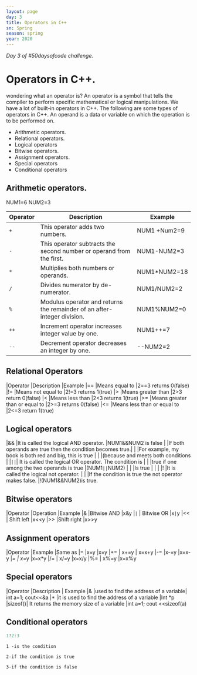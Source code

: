 ```yaml
---
layout: page
day: 3
title: Operators in C++
sn: Spring
season: spring
year: 2020
---
```


*Day 3 of \#50daysofcode challenge.*

# Operators in C++.

wondering what an operator is?
An operator is a symbol that tells the compiler to perform specific mathematical or logical manipulations. We have a lot of built-in operators in C++. The following are some types of operators in C++.
An operand is a data or variable on which the operation is to be performed on.

* Arithmetic operators.
* Relational operators.
* Logical operators
* Bitwise operators.
* Assignment operators.
* Special operators
* Conditional operators

## Arithmetic operators.

NUM1=6
NUM2=3

| Operator   |	Description	                                                           | Example         
| ---------  |--------------                                                           | -------         
|  `+`	     | This operator adds two numbers.                                         | NUM1 +Num2=9    
| `-`	     | This operator subtracts the second number or operand from the first.    | NUM1-NUM2=3     
| `*`	     | Multiplies both numbers or operands.                                    |	NUM1*NUM2=18   
| `/`	     | Divides numerator by de-numerator.	                                   | NUM1/NUM2=2     
| `%`	     | Modulus operator and returns the remainder of an after-integer division.|	NUM1%NUM2=0
| `++`	     | Increment operator increases integer value by one.	                   | NUM1++=7
|   `--`     |	Decrement operator decreases an integer by one.	                       | --NUM2=2

## Relational Operators

|Operator 	|Description 	        |Example
|==	|Means equal to 	            |2==3 returns 0(false)
|!=	|Means not equal to	            |2!=3 returns 1(true)
|>	|Means greater than	            |2>3 return 0(false)
|<	|Means less than	            |2<3 returns 1(true)
|>=	|Means greater than or equal to	|2>=3 returns 0(false)
|<=	|Means less than or equal to	|2<=3 return 1(true)

## Logical operators

|&&	 |It is called the logical AND operator.                    |NUM1&&NUM2 is false
|    |If both operands are true then the condition becomes true.|
|    |For example, my book is both red and big, this is true    |
|    |(because and meets both conditions                        |
|`||`|	It is called the logical OR operator. The condition is  |
|    |true if one among the two operands is true	            |(NUM1`||`NUM2)
|    |                                                          |Is true 
|    |                                                          |
|!	 |It is called the logical not operator.                    |
|    |If the condition is true the not operator makes false. 	|!(NUM1&&NUM2)is true.

## Bitwise operators

|Operator 	|Operation  	|Example
|&	        |Bitwise AND	|x&y
|`|`        |	Bitwise OR	|x`|`y
|<<         |	Shift left 	|x<<y
|>>	        |Shift right	|x>>y

## Assignment operators

|Operator	|Example   |Same as
|=	        |x=y	   |x=y
|+=         |	x+=y   |	x=x+y
|-=	        |x-=y	   |x=x-y
|*=         | x*=y     |x=x*y
|/=		    |    x/=y  |x=x/y
|%=		    |   x%=y   |x=x%y

## Special operators

|Operator	|Description | Example
|&	|used to find the address of a variable|	int a=1; cout<<&a
|*	|it is used to find the address of a variable	|Int *p
|sizeof()|	It returns the memory size of a variable	|int a=1; cout <<sizeof(a)

## Conditional operators

```cpp
1?2:3
```
`1 -is the condition`

`2-if the condition is true`

`3-if the condition is false`







		


